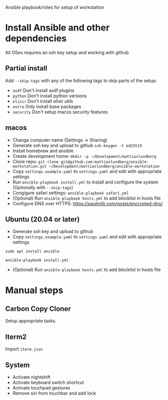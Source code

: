 Ansible playbook/roles for setup of workstation

# Install Ansible and other dependencies

All OSes requires an ssh key setup and working with github

## Partial install

Add `--skip-tags` with any of the following tags to skip parts of the setup:

- `asdf` Don't install asdf plugins
- `python` Don't install python versions
- `elixir` Don't install elixir utils
- `extra` Only install base packages
- `security` Don't setup macos security features

## macos

- Change computer name (Settings -> Sharing)
- Generate ssh key and upload to github `ssh-keygen -t ed25519`
- Install homebrew and ansible
- Create development home: `mkdir -p ~/Development/mattiaslundberg`
- Clone repo: `git clone git@github.com:mattiaslundberg/ansible-workstation.git ~/Development/mattiaslundberg/ansible-workstation`
- Copy `settings.example.yaml` to `settings.yaml` and edit with appropriate settings
- Run `ansible-playbook install.yml` to install and configure the system (Optionally with `--skip-tags`)
- Congigure safari settings: `ansible-playbook safari.yml`
- (Optional) Run `ansible-playbook hosts.yml` to add blocklist in hosts file
- Configure DNS over HTTPS: https://paulmillr.com/posts/encrypted-dns/

## Ubuntu (20.04 or later)

- Generate ssh key and upload to github
- Copy `settings.example.yaml` to `settings.yaml` and edit with appropriate settings

```
sudo apt install ansible

ansible-playbook install.yml
```

- (Optional) Run `ansible-playbook hosts.yml` to add blocklist in hosts file

# Manual steps

## Carbon Copy Cloner

Setup appropriate tasks.

## Iterm2

Import `iterm.json`

## System

- Activate nightshift
- Activate keyboard switch shortcut
- Activate touchpad gestures
- Remove siri from touchbar and add lock
